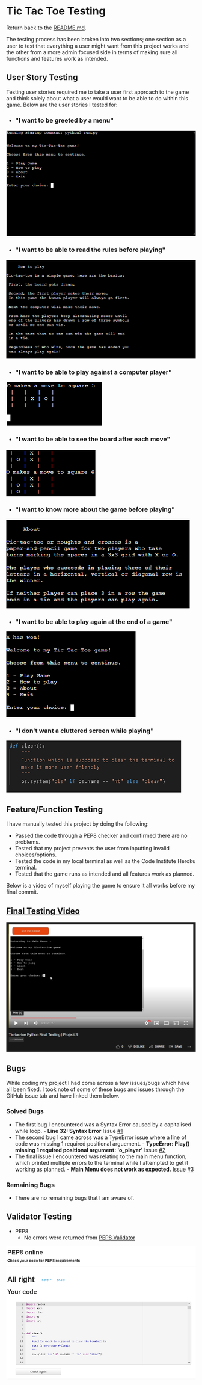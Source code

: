 # Tic Tac Toe Testing
Return back to the [README.md](README.md).

The testing process has been broken into two sections; one section as a user to test that everything a user might want from this project works and the other from a more admin focused side in terms of making sure all functions and features work as intended.

## User Story Testing
Testing user stories required me to take a user first approach to the game and think solely about what a user would want to be able to do within this game. Below are the user stories I tested for:

* ### "I want to be greeted by a menu"
![Main Menu](documentation/readme/features/main-menu.png)
* ### "I want to be able to read the rules before playing"
![How to play](documentation/readme/features/how-to-play.png)
* ### "I want to be able to play against a computer player"
![Computer player](documentation/readme/features/computer-player.png)
* ### "I want to be able to see the board after each move"
![Updated board](documentation/readme/features/board-updates.png)
* ### "I want to know more about the game before playing"
![About](documentation/readme/features/about.png)
* ### "I want to be able to play again at the end of a game"
![Play again](documentation/readme/features/play-again.png)
* ### "I don't want a cluttered screen while playing"
![Clear function](documentation/readme/features/clear.png)

## Feature/Function Testing

I have manually tested this project by doing the following:
* Passed the code through a PEP8 checker and confirmed there are no problems.
* Tested that my project prevents the user from inputting invalid choices/options.
* Tested the code in my local terminal as well as the Code Institute Heroku terminal.
* Tested that the game runs as intended and all features work as planned.

Below is a video of myself playing the game to ensure it all works before my final commit.

## [Final Testing Video](https://www.youtube.com/watch?v=9m8aYx8Dx_E)
[![YouTube](documentation/readme/youtube-img.png)](https://www.youtube.com/watch?v=9m8aYx8Dx_E)

## Bugs
While coding my project I had come across a few issues/bugs which have all been fixed. I took note of some of these bugs and issues through the GitHub issue tab and have linked them below.

### Solved Bugs
* The first bug I encountered was a Syntax Error caused by a capitalised while loop. - **Line 32: Syntax Error** Issue [#1](https://github.com/GitHub-Harrison/tic-tac-toe/issues/1)
* The second bug I came across was a TypeError issue where a line of code was missing 1 required positional arguement. - **TypeError: Play() missing 1 required positional argument: 'o_player'** Issue [#2](https://github.com/GitHub-Harrison/tic-tac-toe/issues/2)
* The final issue I encountered was relating to the main menu function, which printed multiple errors to the terminal while I attempted to get it working as planned. - **Main Menu does not work as expected.** Issue [#3](https://github.com/GitHub-Harrison/tic-tac-toe/issues/3)

### Remaining Bugs
* There are no remaining bugs that I am aware of.

## Validator Testing
* PEP8
    * No errors were returned from [PEP8 Validator](http://pep8online.com/checkresult)

![PEP8 validator](documentation/testing/validator/pep8.png)